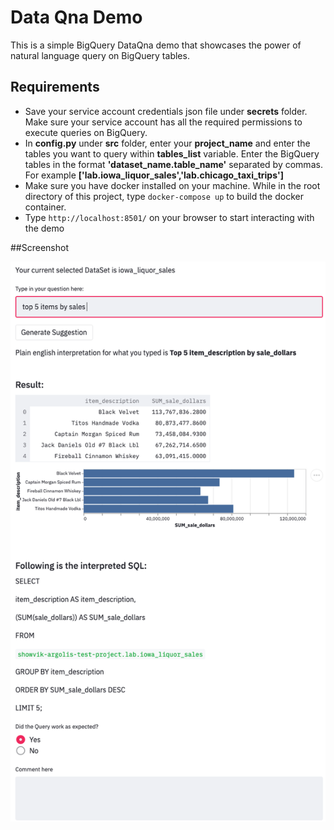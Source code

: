 # Data Qna Demo

This is a simple BigQuery DataQna demo that showcases the power of natural language query on BigQuery tables.

## Requirements

* Save your service account credentials json file under **secrets** folder. Make sure your service account has all the required permissions to execute queries on BigQuery.
* In **config.py** under **src** folder, enter your **project_name** and enter the tables you want to query within **tables_list** variable. Enter the BigQuery tables in the format **'dataset_name.table_name'** separated by commas. For example **['lab.iowa_liquor_sales','lab.chicago_taxi_trips']**
* Make sure you have docker installed on your machine. While in the root directory of this project, type `docker-compose up` to build the docker container.
* Type `http://localhost:8501/` on your browser to start interacting with the demo

##Screenshot

![alt text](Data_qna_demo_image.png?raw=true)